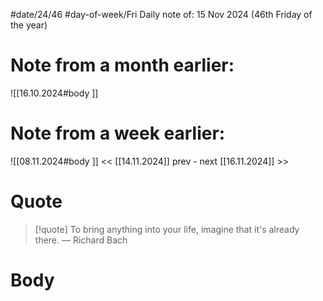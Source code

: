 
#date/24/46
#day-of-week/Fri
Daily note of: 15 Nov 2024 (46th Friday of the year)

# Note from a month earlier:
![[16.10.2024#body ]]

# Note from a week earlier:
![[08.11.2024#body ]]
 << [[14.11.2024]] prev - next [[16.11.2024]] >>
# Quote

> [!quote] To bring anything into your life, imagine that it's already there.
> — Richard Bach
# Body

